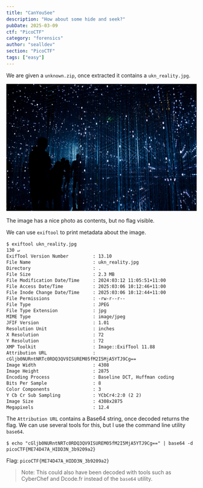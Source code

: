 ```yaml
---
title: "CanYouSee"
description: "How about some hide and seek?"
pubDate: 2025-03-09
ctf: "PicoCTF"
category: "forensics"
author: "sealldev"
section: "PicoCTF"
tags: ["easy"]
---
```


We are given a `unknown.zip`, once extracted it contains a `ukn_reality.jpg`.

![ukn_reality.jpg](images/picoctf/canyousee/ukn_reality.jpg)

The image has a nice photo as contents, but no flag visible.

We can use `exiftool` to print metadata about the image.
```
$ exiftool ukn_reality.jpg                                                                                                                                                                                     130 ↵
ExifTool Version Number         : 13.10
File Name                       : ukn_reality.jpg
Directory                       : .
File Size                       : 2.3 MB
File Modification Date/Time     : 2024:03:12 11:05:51+11:00
File Access Date/Time           : 2025:03:06 10:12:46+11:00
File Inode Change Date/Time     : 2025:03:06 10:12:44+11:00
File Permissions                : -rw-r--r--
File Type                       : JPEG
File Type Extension             : jpg
MIME Type                       : image/jpeg
JFIF Version                    : 1.01
Resolution Unit                 : inches
X Resolution                    : 72
Y Resolution                    : 72
XMP Toolkit                     : Image::ExifTool 11.88
Attribution URL                 : cGljb0NURntNRTc0RDQ3QV9ISUREM05fM2I5MjA5YTJ9Cg==
Image Width                     : 4308
Image Height                    : 2875
Encoding Process                : Baseline DCT, Huffman coding
Bits Per Sample                 : 8
Color Components                : 3
Y Cb Cr Sub Sampling            : YCbCr4:2:0 (2 2)
Image Size                      : 4308x2875
Megapixels                      : 12.4
```

The `Attribution URL` contains a Base64 string, once decoded returns the flag. We can use several tools for this, but I use the command line utility `base64`.
```
$ echo "cGljb0NURntNRTc0RDQ3QV9ISUREM05fM2I5MjA5YTJ9Cg==" | base64 -d
picoCTF{ME74D47A_HIDD3N_3b9209a2}
```

Flag: `picoCTF{ME74D47A_HIDD3N_3b9209a2}`

> Note: This could also have been decoded with tools such as CyberChef and Dcode.fr instead of the `base64` utility.